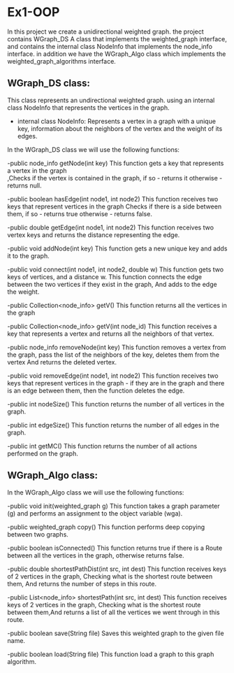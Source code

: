 # Ex1-OOP


In this project we create a unidirectional weighted graph.
the project contains WGraph_DS A class that implements the weighted_graph interface,
and contains the internal class NodeInfo that implements the node_info interface.
in addition we have the WGraph_Algo class which implements the weighted_graph_algorithms interface.


## WGraph_DS class:
This class represents an undirectional weighted graph.
using an internal class NodeInfo that represents the vertices in the graph.

* internal class NodeInfo:
Represents a vertex in a graph with a unique key,
information about the neighbors of the vertex and the weight of its edges.

In the WGraph_DS class we will use the following functions:


-public node_info getNode(int key)
 This function gets a key that represents a vertex in the graph     
,Checks if the vertex is contained in the graph, if so - returns it
otherwise - returns null.


-public boolean hasEdge(int node1, int node2)
 This function receives two keys that represent vertices in the graph
Checks if there is a side between them, if so - returns true
otherwise - returns false.


-public double getEdge(int node1, int node2)
This function receives two vertex keys and returns the distance representing the edge.


-public void addNode(int key)
This function gets a new unique key and adds it to the graph.


-public void connect(int node1, int node2, double w)
This function gets two keys of vertices, and a distance w.
This function connects the edge between the two vertices if they exist in the graph,
And adds to the edge the weight.


-public Collection<node_info> getV()
This function returns all the vertices in the graph


-public Collection<node_info> getV(int node_id)
This function receives a key that represents a vertex and returns all the neighbors of that vertex.


-public node_info removeNode(int key)
This function removes a vertex from the graph, pass the list of the neighbors of the key, deletes them from the vertex
And returns the deleted vertex.


-public void removeEdge(int node1, int node2)
This function receives two keys that represent vertices in the graph - if they are in the graph and there is an edge between them, then the function deletes the edge.


-public int nodeSize()
This function returns the number of all vertices in the graph.


-public int edgeSize()
This function returns the number of all edges in the graph.


-public int getMC() 
This function returns the number of all actions performed on the graph.




## WGraph_Algo class:

In the WGraph_Algo class we will use the following functions:


-public void init(weighted_graph g)
This function takes a graph parameter (g) and performs an assignment to the object variable (wga).


-public weighted_graph copy()
This function performs deep copying between two graphs.


-public boolean isConnected()
This function returns true if there is a Route between all the vertices in the graph, otherwise returns false.


-public double shortestPathDist(int src, int dest)
This function receives keys of 2 vertices in the graph, Checking what is the shortest route between them, And returns the number of steps in this route.


-public List<node_info> shortestPath(int src, int dest)
This function receives keys of 2 vertices in the graph, 
Checking what is the shortest route between them,And returns a list of all the vertices we went through in this route.


-public boolean save(String file)
 Saves this weighted graph to the given file name.


-public boolean load(String file)
This function load a graph to this graph algorithm.
















